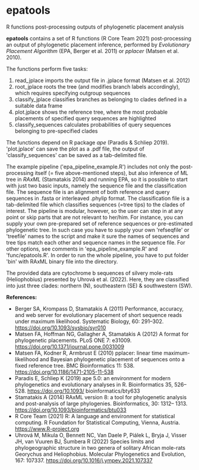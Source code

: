# epatools
R functions post-processing outputs of phylogenetic placement analysis

**epatools** contains a set of R functions (R Core Team 2021) post-processing an output of phylogenetic placement inference, performed by *Evolutionary Placement Algorithm* (EPA, Berger et al. 2011) or *pplacer* (Matsen et al. 2010).

The functions perform five tasks:
1. read_jplace imports the output file in .jplace format (Matsen et al. 2012)
2. root_jplace roots the tree (and modifies branch labels accordingly), which requires specifying outgroup sequences
3. classify_jplace classifies branches as belonging to clades defined in a suitable data frame
4. plot.jplace shows the reference tree, where the most probable placements of specified query sequences are highlighted
5. classify_sequences calculates probabilities of query sequences belonging to pre-specified clades

The functions depend on R package *ape* (Paradis & Schliep 2019). 'plot.jplace' can save the plot as a .pdf file, the output of 'classify_sequences' can be saved as a tab-delimited file.

The example pipeline ('epa_pipeline_example.R') includes not only the post-processing itself (= five above-mentioned steps), but also inference of ML tree in *RAxML* (Stamatakis 2014) and running EPA, so it is possible to start with just two basic inputs, namely the sequence file and the classification file. The sequence file is an alignment of both reference and query sequences in .fasta or interleaved .phylip format. The classification file is a tab-delimited file which classifies sequences (=tree tips) to the clades of interest. The pipeline is modular, however, so the user can step in at any point or skip parts that are not relevant to her/him. For instance, you can supply your own pre-prepared set of reference sequences or pre-estimated phylogenetic tree. In such case you have to supply your own 'refseqfile' or 'treefile' names to the script and make it sure the names of sequences and tree tips match each other and sequence names in the sequence file. For other options, see comments in 'epa_pipeline_example.R' and 'func/epatools.R'. In order to run the whole pipeline, you have to put folder 'bin' with RAxML binary file into the directory.

The provided data are cytochrome b sequences of silvery mole-rats (Heliophobius) presented by Uhrová et al. (2022). Here, they are classified into just three clades: northern (N), southeastern (SE) & southwestern (SW). 

**References:**
- Berger SA, Krompass D, Stamatakis A (2011) Performance, accuracy, and web server for evolutionary placement of short sequence reads under maximum likelihood. Systematic Biology, 60: 291–302. https://doi.org/10.1093/sysbio/syr010
- Matsen FA, Hoffman NG, Gallagher A, Stamatakis A (2012) A format for phylogenetic placements. PLoS ONE 7: e31009. https://doi.org/10.1371/journal.pone.0031009
- Matsen FA, Kodner R, Armbrust E (2010) pplacer: linear time maximum-likelihood and Bayesian phylogenetic placement of sequences onto a fixed reference tree. BMC Bioinformatics 11: 538. https://doi.org/10.1186/1471-2105-11-538
- Paradis E, Schliep K (2019) ape 5.0: an environment for modern phylogenetics and evolutionary analyses in R. Bioinformatics 35, 526–528. https://doi.org/10.1093/ bioinformatics/bty633
- Stamatakis A (2014) RAxML version 8: a tool for phylogenetic analysis and post-analysis of large phylogenies. Bioinformatics, 30: 1312– 1313. https://doi.org/10.1093/bioinformatics/btu033
- R Core Team (2021) R: A language and environment for statistical computing. R Foundation for Statistical Computing, Vienna, Austria. https://www.R-project.org
- Uhrová M, Mikula O, Bennett NC, Van Daele P, Piálek L, Bryja J, Visser JH, van Vuuren BJ, Šumbera R (2022) Species limits and phylogeographic structure in two genera of solitary African mole-rats Georychus and Heliophobius. Molecular Phylogenetics and Evolution, 167: 107337. https://doi.org/10.1016/j.ympev.2021.107337
